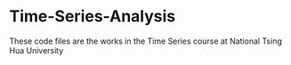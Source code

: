 # Time-Series-Analysis
These code files are the works in the Time Series course at National Tsing Hua University

